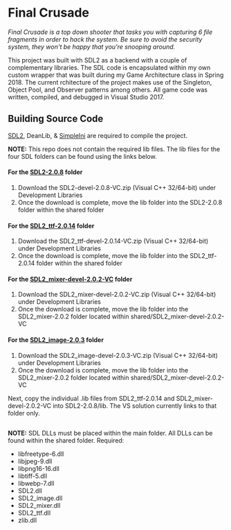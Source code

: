 # Final Crusade

*Final Crusade is a top down shooter that tasks you with capturing 6 file fragments in order to hack the system. Be sure to avoid the security system, they won't be happy that you're snooping around.*

This project was built with SDL2 as a backend with a couple of complementary libraries. The SDL code is encapsulated within my own custom wrapper that was built during my Game Architecture class in Spring 2018. The current rchitecture of the project makes use of the Singleton, Object Pool, and Observer patterns among others. All game code was written, compiled, and debugged in Visual Studio 2017.

## Building Source Code
[SDL2](https://www.libsdl.org/), DeanLib, & [SimpleIni](https://github.com/brofield/simpleini) are required to compile the project.

<strong>NOTE:</strong> This repo does not contain the required lib files. The lib files for the four SDL folders can be found using the links below. 

#### For the [SDL2-2.0.8](https://www.libsdl.org/download-2.0.php) folder
1) Download the SDL2-devel-2.0.8-VC.zip (Visual C++ 32/64-bit) under Development Libraries
2) Once the download is complete, move the lib folder into the SDL2-2.0.8 folder within the shared folder 

####  For the [SDL2_ttf-2.0.14](https://www.libsdl.org/projects/SDL_ttf/) folder
1) Download the  SDL2_ttf-devel-2.0.14-VC.zip (Visual C++ 32/64-bit) under Development Libraries
2) Once the download is complete, move the lib folder into the SDL2_ttf-2.0.14 folder within the shared folder 

####  For the [SDL2_mixer-devel-2.0.2-VC](https://www.libsdl.org/projects/SDL_ttf/) folder
1) Download the SDL2_mixer-devel-2.0.2-VC.zip (Visual C++ 32/64-bit) under Development Libraries
2) Once the download is complete, move the lib folder into the SDL2_mixer-2.0.2 folder located within shared/SDL2_mixer-devel-2.0.2-VC

####  For the [SDL2_image-2.0.3](https://www.libsdl.org/projects/SDL_image/) folder
1) Download the SDL2_image-devel-2.0.3-VC.zip (Visual C++ 32/64-bit) under Development Libraries
2) Once the download is complete, move the lib folder into the SDL2_mixer-2.0.2 folder located within shared/SDL2_mixer-devel-2.0.2-VC

Next, copy the individual .lib files from SDL2_ttf-2.0.14 and SDL2_mixer-devel-2.0.2-VC into SDL2-2.0.8/lib. The VS solution currently links to that folder only.

##

<strong>NOTE:</strong> SDL DLLs must be placed within the main folder. All DLLs can be found within the shared folder.
Required:

* libfreetype-6.dll
* libjpeg-9.dll
* libpng16-16.dll
* libtiff-5.dll
* libwebp-7.dll
* SDL2.dll
* SDL2_image.dll
* SDL2_mixer.dll
* SDL2_ttf.dll
* zlib.dll

